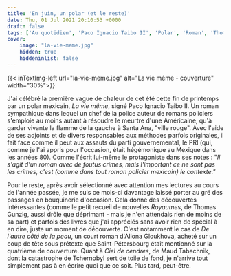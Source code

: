 ```yaml
---
title: 'En juin, un polar (et le reste)'
date: Thu, 01 Jul 2021 20:10:53 +0000
draft: false
tags: ['Au quotidien', 'Paco Ignacio Taibo II', 'Polar', 'Roman', 'Thomas Gunzig']
cover: 
    image: "la-vie-meme.jpg"
    hidden: true
    hiddeninlist: false
---
```


{{< inTextImg-left url="la-vie-meme.jpg" alt="La vie même - couverture" width="30%">}} 

J'ai célébré la première vague de chaleur de cet été cette fin de printemps par un polar mexicain, _La vie même_, signé Paco Ignacio Taibo II. Un roman sympathique dans lequel un chef de la police auteur de romans policiers s'emploie au moins autant à résoudre le meurtre d'une Américaine, qu'à garder vivante la flamme de la gauche à Santa Ana, "ville rouge". Avec l'aide de ses adjoints et de divers responsables aux méthodes parfois originales, il fait face comme il peut aux assauts du parti gouvernemental, le PRI (qui, comme je l'ai appris pour l'occasion, était hégémonique au Mexique dans les années 80). Comme l'écrit lui-même le protagoniste dans ses notes : "_Il s'agit d'un roman avec de foutus crimes, mais l'important ce ne sont pas les crimes, c'est (comme dans tout roman policier mexicain) le contexte."_

Pour le reste, après avoir sélectionné avec attention mes lectures au cours de l'année passée, je me suis ce mois-ci davantage laissé porter au gré des passages en bouquinerie d'occasion. Cela donne des découvertes intéressantes (comme le petit recueil de nouvelles _Royaumes_, de Thomas Gunzig, aussi drôle que déprimant - mais je n'en attendais rien de moins de sa part) et parfois des livres que j'ai appréciés sans avoir rien de spécial à en dire, juste un moment de découverte. C'est notamment le cas de _De l'autre côté de la peau_, un court roman d'Aliona Gloukhova, acheté sur un coup de tête sous prétexte que Saint-Pétersbourg était mentionné sur la quatrième de couverture. Quant à _Ciel de cendres_, de Maud Tabachnik, dont la catastrophe de Tchernobyl sert de toile de fond, je n'arrive tout simplement pas à en écrire quoi que ce soit. Plus tard, peut-être.